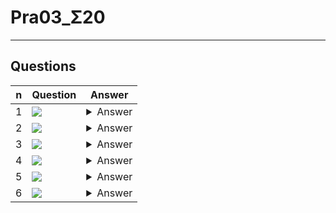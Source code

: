 # Pra03_Σ20

---

## Questions
|n|Question|Answer|
|-|--------|------|
|1|<img src="https://i.imgur.com/uUPMCem.png">|<details><summary>Answer</summary><img src="https://i.imgur.com/Oo7vZRB.png"></details>|
|2|<img src="https://i.imgur.com/wtdphHY.png">|<details><summary>Answer</summary><img src="https://i.imgur.com/MFnOeyx.png"></details>|
|3|<img src="https://i.imgur.com/oG0oXwc.png">|<details><summary>Answer</summary><img src="https://i.imgur.com/ytCHONr.png"></details>|
|4|<img src="https://i.imgur.com/IllgrLB.png">|<details><summary>Answer</summary><img src="https://i.imgur.com/jD1htXp.png"></details>|
|5|<img src="https://i.imgur.com/yQuQmkD.png">|<details><summary>Answer</summary><img src="https://i.imgur.com/9smDVN2.png"></details>|
|6|<img src="https://i.imgur.com/h5LYkNQ.png">|<details><summary>Answer</summary><img src="https://i.imgur.com/0Fs6Qp0.png"></details>|
